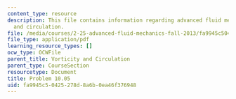 ```yaml
---
content_type: resource
description: This file contains information regarding advanced fluid mechanics, vorticity
  and circulation.
file: /media/courses/2-25-advanced-fluid-mechanics-fall-2013/fa9945c50425278d8a6b0ea46f376948_MIT2_25F13_Problem10.05.pdf
file_type: application/pdf
learning_resource_types: []
ocw_type: OCWFile
parent_title: Vorticity and Circulation
parent_type: CourseSection
resourcetype: Document
title: Problem 10.05
uid: fa9945c5-0425-278d-8a6b-0ea46f376948
---
```

